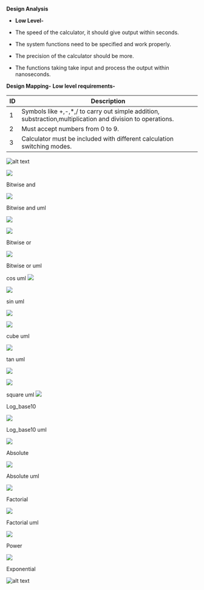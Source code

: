 
**Design Analysis**

- **Low Level-**

- The speed of the calculator, it should give output within seconds.
- The system functions need to be specified and work properly.
- The precision of the calculator should be more.
- The functions taking take input and process the output within nanoseconds.

**Design Mapping-**
**Low level requirements-**

| **ID** | **Description** |
| --- | --- |
| 1 | Symbols like +,-,\*,/ to carry out simple addition, substraction,multiplication and division to operations. |
| 2 | Must accept numbers from 0 to 9. |
| 3 | Calculator must be included with different calculation switching modes. |

![alt text](https://github.com/99003550/SDLC-Calculator/blob/main/Design/High%20Level%20Design/Behavioral.png)

![](https://github.com/99003550/SDLC-Calculator/blob/main/Design/Low%20Level%20Design/Bitwiseand/bitwiseand.PNG)


Bitwise and


![](https://github.com/99003550/SDLC-Calculator/blob/main/Design/Low%20Level%20Design/Bitwiseand/bitwise%20and%20uml.PNG)


Bitwise and uml


![](https://github.com/99003550/SDLC-Calculator/blob/main/Design/Low%20Level%20Design/Bitwiseand/bitwise%20and%20uml.PNG)


![](https://github.com/99003550/SDLC-Calculator/blob/main/Design/Low%20Level%20Design/tan%20operation/tan%20function.png)


Bitwise or


![](https://github.com/99003550/SDLC-Calculator/blob/main/Design/Low%20Level%20Design/Bitwiseand/bitwise%20and%20uml.PNG)


Bitwise or uml

cos uml
![](https://github.com/99003550/SDLC-Calculator/blob/main/Design/Low%20Level%20Design/cos%20operation/cos%20uml.png)

![](https://github.com/99003550/SDLC-Calculator/blob/main/Design/Low%20Level%20Design/cos%20operation/cos%20function.png)

sin uml

![](https://github.com/99003550/SDLC-Calculator/blob/main/Design/Low%20Level%20Design/sin%20operation/sin%20function.png)

![](https://github.com/99003550/SDLC-Calculator/blob/main/Design/Low%20Level%20Design/sin%20operation/sinfunction.png)

cube uml

![](https://github.com/99003550/SDLC-Calculator/blob/main/Design/Low%20Level%20Design/square%20and%20cube/cube.jpg)

tan uml

![](https://github.com/99003550/SDLC-Calculator/blob/main/Design/Low%20Level%20Design/tan%20operation/tanuml.png)

![](https://github.com/99003550/SDLC-Calculator/blob/main/Design/Low%20Level%20Design/tan%20operation/tan%20function.png)

square uml
![](https://github.com/99003550/SDLC-Calculator/blob/main/Design/Low%20Level%20Design/square%20and%20cube/square.jpg)

Log_base10 

![](https://github.com/99003550/SDLC-Calculator/blob/main/Design/Low%20Level%20Design/logbase10/LOG.png)

Log_base10 uml

![](https://github.com/99003550/SDLC-Calculator/blob/main/Design/Low%20Level%20Design/logbase10/log10%20uml.png)

Absolute

![](https://github.com/99003550/SDLC-Calculator/blob/main/Design/Low%20Level%20Design/absolute/Abs.png)

Absolute uml

![](https://github.com/99003550/SDLC-Calculator/blob/main/Design/Low%20Level%20Design/absolute/Abs%20uml.png)

Factorial

![](https://github.com/99003550/SDLC-Calculator/blob/main/Design/Low%20Level%20Design/factorial/FACTORIAL.png)

Factorial uml

![](https://github.com/99003550/SDLC-Calculator/blob/main/Design/Low%20Level%20Design/factorial/FACTORIAL1%20.png)

Power

![](https://github.com/99003550/SDLC-Calculator/blob/main/Design/Low%20Level%20Design/power/power.png)

Exponential 

![alt text](https://github.com/99003550/SDLC-Calculator/blob/main/Design/Low%20Level%20Design/Exponential/exp%20beh.png)

